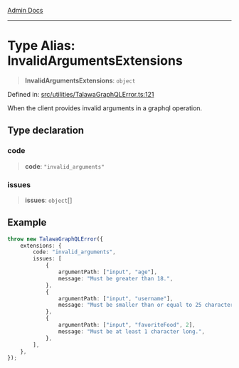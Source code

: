 [Admin Docs](/)

***

# Type Alias: InvalidArgumentsExtensions

> **InvalidArgumentsExtensions**: `object`

Defined in: [src/utilities/TalawaGraphQLError.ts:121](https://github.com/PalisadoesFoundation/talawa-api/blob/cdfbce71d27e05f54d88d4024c1f555015ff1fad/src/utilities/TalawaGraphQLError.ts#L121)

When the client provides invalid arguments in a graphql operation.

## Type declaration

### code

> **code**: `"invalid_arguments"`

### issues

> **issues**: `object`[]

## Example

```ts
throw new TalawaGraphQLError({
	extensions: {
		code: "invalid_arguments",
		issues: [
			{
				argumentPath: ["input", "age"],
				message: "Must be greater than 18.",
			},
			{
				argumentPath: ["input", "username"],
				message: "Must be smaller than or equal to 25 characters.",
			},
			{
				argumentPath: ["input", "favoriteFood", 2],
				message: "Must be at least 1 character long.",
			},
		],
	},
});
```
